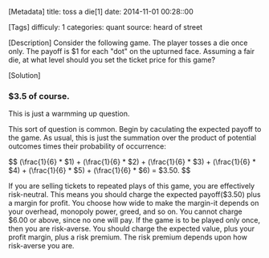 [Metadata]
title: toss a die[1]
date: 2014-11-01 00:28::00

[Tags]
difficuly: 1
categories: quant
source: heard of street

[Description]
Consider the following game. The player tosses a die once only. The payoff is $1 for each "dot" on the upturned face. Assuming a fair die, at what level should you set the ticket price for this game?

[Solution]
### $3.5 of course.

This is just a warmming up question.

This sort of question is common. Begin by caculating the expected payoff to the game. As usual, this is just the summation over the product of potential outcomes times their probability of occurrence:

$$
(\frac{1}{6} * $1) + (\frac{1}{6} * $2) + (\frac{1}{6} * $3) + (\frac{1}{6} * $4) + (\frac{1}{6} * $5) + (\frac{1}{6} * $6) = $3.50.
$$

If you are selling tickets to repeated plays of this game, you are effectively risk-neutral. This means you should charge the expected payoff($3.50) plus a margin for profit. You choose how wide to make the margin-it depends on your overhead, monopoly power, greed, and so on. You cannot charge $6.00 or above, since no one will pay. If the game is to be played only once, then you are risk-averse. You should charge the expected value, plus your profit margin, plus a risk premium. The risk premium depends upon how risk-averse you are.
